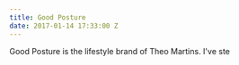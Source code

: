 ```yaml
---
title: Good Posture
date: 2017-01-14 17:33:00 Z
---
```


Good Posture is the lifestyle brand of Theo Martins. I've ste